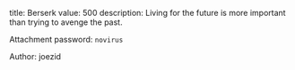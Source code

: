 title: Berserk
value: 500
description: Living for the future is more important than trying to avenge the past. 

Attachment password: `novirus`

Author: joezid